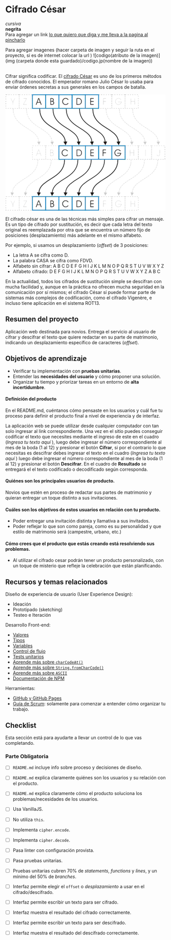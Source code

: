 # Cifrado César


*cursiva* <br>
**negrita** <br>
Para agregar un link [lo que quiero que diga y me lleva a la pagina al pincharlo](https://fonts.google.com/)

Para agregar imagenes (hacer carpeta de imagen y seguir la ruta en el proyecto, si es de internet colocar la url ) ![codigo(atributo de la imagen)](img (carpeta donde esta guardado)/codigo.jp(nombre de la imagen)) <br> <br>











Cifrar significa codificar. El [cifrado César](https://en.wikipedia.org/wiki/Caesar_cipher) es uno de los primeros métodos de cifrado conocidos. El emperador romano Julio César lo usaba para enviar órdenes secretas a sus generales en los campos de batalla.

![cifrador](img/cifrador_cesar.png)

El cifrado césar es una de las técnicas más simples para cifrar un mensaje. Es un tipo de cifrado por sustitución, es decir que cada letra del texto original es reemplazada por otra que se encuentra un número fijo de posiciones (desplazamiento) más adelante en el mismo alfabeto.

Por ejemplo, si usamos un desplazamiento (_offset_) de 3 posiciones:

- La letra A se cifra como D.
- La palabra CASA se cifra como FDVD.
- Alfabeto sin cifrar: A B C D E F G H I J K L M N O P Q R S T U V W X Y Z
- Alfabeto cifrado: D E F G H I J K L M N O P Q R S T U V W X Y Z A B C

En la actualidad, todos los cifrados de sustitución simple se descifran con mucha facilidad y, aunque en la práctica no ofrecen mucha seguridad en la comunicación por sí mismos; el cifrado César sí puede formar parte de sistemas más complejos de codificación, como el cifrado Vigenère, e incluso tiene aplicación en el sistema ROT13.

## Resumen del proyecto

Aplicación web destinada para novios. Entrega el servicio al usuario de cifrar y descifrar el texto que quiere redactar en su parte de matrimonio, indicando un desplazamiento específico de caracteres (_offset_).


## Objetivos de aprendizaje


- Verificar tu implementación con **pruebas unitarias**.
- Entender las **necesidades del usuario** y cómo proponer una solución.
- Organizar tu tiempo y priorizar tareas en un entorno de **alta incertidumbre**.



#### Definición del producto

En el README.md, cuéntanos cómo pensaste en los usuarios y cuál fue tu proceso para definir el producto final a nivel de experiencia y de interfaz.


La aplicación web se puede utilizar desde cualquier computador con tan solo ingresar al link correspondiente.
Una vez en el sitio puedes conseguir codificar el texto que necesites mediante el ingreso de este en el cuadro (*Ingresa tu texto aquí* ), luego debe ingresar el número correspondiente al mes de la boda (1 al 12) y presionar el botón **Cifrar**, si por el contrario lo que necesitas es descifrar debes ingresar el texto en el cuadro (*Ingresa tu texto aquí* ) luego debe ingresar el número correspondiente al mes de la boda (1 al 12) y presionar el botón **Descifrar**. En el cuadro de **Resultado** se entregará el el texto codificado o decodificado según corresponda.

#### Quiénes son los principales usuarios de producto.

Novios que estén en proceso de redactar sus partes de matrimonio y quieran entregar un toque distinto a sus invitaciones.

#### Cuáles son los objetivos de estos usuarios en relación con tu producto.
- Poder entregar una invitación distinta y llamativa a sus invitados.
- Poder reflejar lo que son como pareja, como es su personalidad y que estilo de matrimonio será (campestre, urbano, etc.)

#### Cómo crees que el producto que estás creando está resolviendo sus problemas.
- Al utilizar el cifrado cesar podrán tener un producto personalizado, con un toque de misterio que refleje la celebración que están planificando.









## Recursos y temas relacionados



Diseño de experiencia de usuario (User Experience Design):

- Ideación
- Prototipado (sketching)
- Testeo e Iteración

Desarrollo Front-end:

* [Valores](https://lms.laboratoria.la/cohorts/scl-2019-03-bc-core-common-core-scl009/courses/javascript/01-basics/01-values-variables-and-types)
* [Tipos](https://lms.laboratoria.la/cohorts/scl-2019-03-bc-core-common-core-scl009/courses/javascript/01-basics/01-values-variables-and-types)
* [Variables](https://lms.laboratoria.la/cohorts/scl-2019-03-bc-core-common-core-scl009/courses/javascript/01-basics/02-variables)
* [Control de flujo](https://lms.laboratoria.la/cohorts/scl-2019-03-bc-core-common-core-scl009/courses/javascript/02-flow-control/00-opening)
* [Tests unitarios](https://lms.laboratoria.la/cohorts/scl-2019-03-bc-core-common-core-scl009/courses/javascript/11-testing/00-opening)
* [Aprende más sobre `charCodeAt()`](https://developer.mozilla.org/es/docs/Web/JavaScript/Referencia/Objetos_globales/String/charCodeAt)
* [Aprende más sobre `String.fromCharCode()`](https://developer.mozilla.org/es/docs/Web/JavaScript/Referencia/Objetos_globales/String/fromCharCode)
* [Aprende más sobre `ASCII`](http://conceptodefinicion.de/ascii/)
* [Documentación de NPM](https://docs.npmjs.com/)

Herramientas:
- [GitHub y GitHub Pages](https://guides.github.com/)
- [Guía de Scrum](https://www.scrumguides.org/docs/scrumguide/v1/scrum-guide-es.pdf): solamente para comenzar a entender cómo organizar tu trabajo.

## Checklist
Esta sección está  para ayudarte a llevar un control de lo que vas completando.

### Parte Obligatoria
* [ ] `README.md` incluye info sobre proceso y decisiones de diseño.
* [ ] `README.md` explica claramente quiénes son los usuarios y su relación con
  el producto.
* [ ] `README.md` explica claramente cómo el producto soluciona los
  problemas/necesidades de los usuarios.
* [ ] Usa VanillaJS.
* [ ] No utiliza `this`.
* [ ] Implementa `cipher.encode`.
* [ ] Implementa `cipher.decode`.
* [ ] Pasa linter con configuración provista.
* [ ] Pasa pruebas unitarias.
* [ ] Pruebas unitarias cubren 70% de _statements_, _functions_ y _lines_, y un
  mínimo del 50% de _branches_.
* [ ] Interfaz permite elegir el `offset` o _desplazamiento_ a usar en el
  cifrado/descifrado.
* [ ] Interfaz permite escribir un texto para ser cifrado.
* [ ] Interfaz muestra el resultado del cifrado correctamente.
* [ ] Interfaz permite escribir un texto para ser descifrado.
* [ ] Interfaz muestra el resultado del descifrado correctamente.


